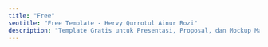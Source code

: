 ```yaml
---
title: "Free"
seotitle: "Free Template - Hervy Qurrotul Ainur Rozi"
description: "Template Gratis untuk Presentasi, Proposal, dan Mockup Majalah. Disertai dengan Source Code."
---
```

